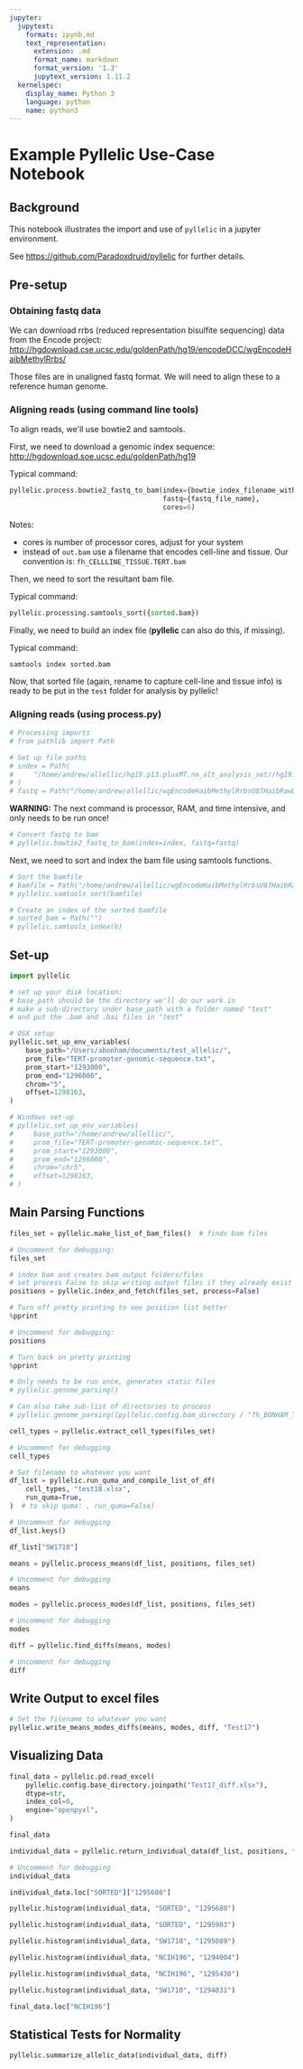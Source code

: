 ```yaml
---
jupyter:
  jupytext:
    formats: ipynb,md
    text_representation:
      extension: .md
      format_name: markdown
      format_version: '1.3'
      jupytext_version: 1.11.2
  kernelspec:
    display_name: Python 3
    language: python
    name: python3
---
```


# Example Pyllelic Use-Case Notebook


## Background


This notebook illustrates the import and use of `pyllelic` in a jupyter environment.

See https://github.com/Paradoxdruid/pyllelic for further details.


## Pre-setup


### Obtaining fastq data


We can download rrbs (reduced representation bisulfite sequencing) data from the Encode project:
http://hgdownload.cse.ucsc.edu/goldenPath/hg19/encodeDCC/wgEncodeHaibMethylRrbs/


Those files are in unaligned fastq format.  We will need to align these to a reference human genome.

<!-- #region heading_collapsed=true -->
### Aligning reads (using command line tools)
<!-- #endregion -->

<!-- #region hidden=true -->
To align reads, we'll use bowtie2 and samtools.
<!-- #endregion -->

<!-- #region hidden=true -->
First, we need to download a genomic index sequence: http://hgdownload.soe.ucsc.edu/goldenPath/hg19
<!-- #endregion -->

<!-- #region hidden=true -->
Typical command:
```python
pyllelic.process.bowtie2_fastq_to_bam(index={bowtie_index_filename_without_suffix},
                                      fastq={fastq_file_name},
                                      cores=6)
```

Notes:
* cores is number of processor cores, adjust for your system
* instead of `out.bam` use a filename that encodes cell-line and tissue.  Our convention is: `fh_CELLLINE_TISSUE.TERT.bam`
<!-- #endregion -->

<!-- #region hidden=true -->
Then, we need to sort the resultant bam file.

Typical command:
```python
pyllelic.processing.samtools_sort({sorted.bam})
```
<!-- #endregion -->

<!-- #region hidden=true -->
Finally, we need to build an index file (**pyllelic** can also do this, if missing).

Typical command:
```shell
samtools index sorted.bam
```
<!-- #endregion -->

<!-- #region hidden=true -->
Now, that sorted file (again, rename to capture cell-line and tissue info) is ready to be put in the `test` folder for analysis by pyllelic!
<!-- #endregion -->

### Aligning reads (using process.py)

```python
# Processing imports
# from pathlib import Path
```

```python
# Set up file paths
# index = Path(
#     "/home/andrew/allellic/hg19.p13.plusMT.no_alt_analysis_set//hg19.p13.plusMT.no_alt_analysis_set"
# )
# fastq = Path("/home/andrew/allellic/wgEncodeHaibMethylRrbsU87HaibRawDataRep1.fastq.gz")
```

**WARNING:** The next command is processor, RAM, and time intensive, and only needs to be run once!

```python
# Convert fastq to bam
# pyllelic.bowtie2_fastq_to_bam(index=index, fastq=fastq)
```

Next, we need to sort and index the bam file using samtools functions.

```python
# Sort the bamfile
# bamfile = Path("/home/andrew/allellic/wgEncodeHaibMethylRrbsU87HaibRawDataRep1.bam")
# pyllelic.samtools_sort(bamfile)
```

```python
# Create an index of the sorted bamfile
# sorted_bam = Path("")
# pyllelic.samtools_index(b)
```

## Set-up

```python
import pyllelic
```

```python
# set up your disk location:
# base_path should be the directory we'll do our work in
# make a sub-directory under base_path with a folder named "test"
# and put the .bam and .bai files in "test"

# OSX setup
pyllelic.set_up_env_variables(
    base_path="/Users/abonham/documents/test_allelic/",
    prom_file="TERT-promoter-genomic-sequence.txt",
    prom_start="1293000",
    prom_end="1296000",
    chrom="5",
    offset=1298163,
)

# Windows set-up
# pyllelic.set_up_env_variables(
#     base_path="/home/andrew/allellic/",
#     prom_file="TERT-promoter-genomic-sequence.txt",
#     prom_start="1293000",
#     prom_end="1296000",
#     chrom="chr5",
#     offset=1298163,
# )
```

## Main Parsing Functions

```python
files_set = pyllelic.make_list_of_bam_files()  # finds bam files
```

```python
# Uncomment for debugging:
files_set
```

```python
# index bam and creates bam_output folders/files
# set process False to skip writing output files if they already exist
positions = pyllelic.index_and_fetch(files_set, process=False)
```

```python
# Turn off pretty printing to see position list better
%pprint
```

```python
# Uncomment for debugging:
positions
```

```python
# Turn back on pretty printing
%pprint
```

```python
# Only needs to be run once, generates static files
# pyllelic.genome_parsing()

# Can also take sub-list of directories to process
# pyllelic.genome_parsing([pyllelic.config.bam_directory / "fh_BONHAM_TISSUE.TERT.bam"])
```

```python
cell_types = pyllelic.extract_cell_types(files_set)
```

```python
# Uncomment for debugging
cell_types
```

```python
# Set filename to whatever you want
df_list = pyllelic.run_quma_and_compile_list_of_df(
    cell_types, "test18.xlsx",
    run_quma=True,
)  # to skip quma: , run_quma=False)
```

```python
# Uncomment for debugging
df_list.keys()
```

```python
df_list["SW1710"]
```

```python
means = pyllelic.process_means(df_list, positions, files_set)
```

```python
# Uncomment for debugging
means
```

```python
modes = pyllelic.process_modes(df_list, positions, files_set)
```

```python
# Uncomment for debugging
modes
```

```python
diff = pyllelic.find_diffs(means, modes)
```

```python
# Uncomment for debugging
diff
```

## Write Output to excel files

```python
# Set the filename to whatever you want
pyllelic.write_means_modes_diffs(means, modes, diff, "Test17")
```

## Visualizing Data

```python
final_data = pyllelic.pd.read_excel(
    pyllelic.config.base_directory.joinpath("Test17_diff.xlsx"),
    dtype=str,
    index_col=0,
    engine="openpyxl",
)
```

```python
final_data
```

```python
individual_data = pyllelic.return_individual_data(df_list, positions, files_set)
```

```python
# Uncomment for debugging
individual_data
```

```python
individual_data.loc["SORTED"]["1295680"]
```

```python
pyllelic.histogram(individual_data, "SORTED", "1295680")
```

```python
pyllelic.histogram(individual_data, "SORTED", "1295903")
```

```python
pyllelic.histogram(individual_data, "SW1710", "1295089")
```

```python
pyllelic.histogram(individual_data, "NCIH196", "1294004")
```

```python
pyllelic.histogram(individual_data, "NCIH196", "1295430")
```

```python
pyllelic.histogram(individual_data, "SW1710", "1294031")
```

```python
final_data.loc["NCIH196"]
```

## Statistical Tests for Normality

```python
pyllelic.summarize_allelic_data(individual_data, diff)
```

```python

```
